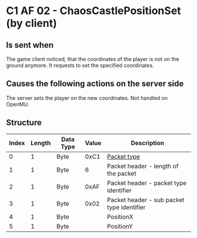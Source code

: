# C1 AF 02 - ChaosCastlePositionSet (by client)

## Is sent when

The game client noticed, that the coordinates of the player is not on the ground anymore. It requests to set the specified coordinates.

## Causes the following actions on the server side

The server sets the player on the new coordinates. Not handled on OpenMU.

## Structure

| Index | Length | Data Type | Value | Description |
|-------|--------|-----------|-------|-------------|
| 0 | 1 |   Byte   | 0xC1  | [Packet type](PacketTypes.md) |
| 1 | 1 |    Byte   |   6   | Packet header - length of the packet |
| 2 | 1 |    Byte   | 0xAF  | Packet header - packet type identifier |
| 3 | 1 |    Byte   | 0x02  | Packet header - sub packet type identifier |
| 4 | 1 | Byte |  | PositionX |
| 5 | 1 | Byte |  | PositionY |